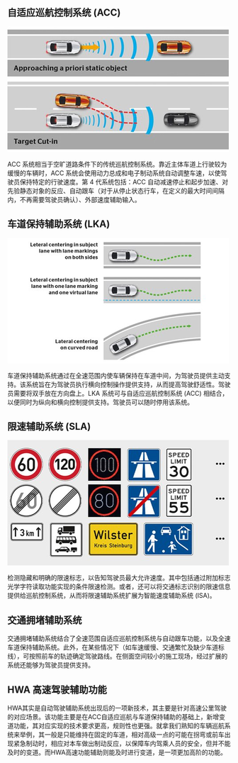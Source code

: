 

## 自适应巡航控制系统 (ACC)

![Adaptive-Cruise-Control.jpg](images/Adaptive-Cruise-Control-(1).jpg)

ACC 系统相当于空旷道路条件下的传统巡航控制系统。靠近主体车道上行驶较为缓慢的车辆时，ACC 系统会使用动力总成和电子制动系统自动调整车速，以使驾驶员保持特定的行驶速度。第 4 代系统包括：ACC 自动减速停止和起步加速、对先验静态对象的反应、自动跟车（对于从停止状态行车，在定义的最大时间间隔内，不再需要驾驶员确认）、外部速度辅助输入。



## 车道保持辅助系统 (LKA)

![LaneKeepingAssist.jpg](images/LaneKeepingAssist-(1).jpg)

车道保持辅助系统通过在全速范围内使车辆保持在车道中间，为驾驶员提供主动支持。该系统旨在为驾驶员执行横向控制操作提供支持，从而提高驾驶舒适性。驾驶员需要将双手放在方向盘上。LKA 系统可与自适应巡航控制系统 (ACC) 相结合，以便同时为纵向和横向控制提供支持。驾驶员可以随时停用该系统。



## 限速辅助系统 (SLA)

![Speed-Limit-Assist-(1).jpg](images/Speed-Limit-Assist-(1).jpg)

检测隐藏和明确的限速标志，以告知驾驶员最大允许速度。其中包括通过附加标志光学字符读取功能实现的条件限速检测。或者，还可以将交通标志识别的限速信息提供给巡航控制系统，从而将限速辅助系统扩展为智能速度辅助系统 (ISA)。

## 交通拥堵辅助系统

交通拥堵辅助系统结合了全速范围自适应巡航控制系统与自动跟车功能，以及全速车道保持辅助系统。此外，在某些情况下（如车速缓慢、交通繁忙及缺少车道标线），可按照前车的轨迹确定驾驶路线。在侧面空间较小的施工现场，经过扩展的系统还能够为驾驶员提供支持。

## HWA 高速驾驶辅助功能
HWA其实是自动驾驶辅助系统出现后的一项新技术，其主要是针对高速公里驾驶的对应场景。该功能主要是在ACC自适应巡航与车道保持辅助的基础上，新增变道功能，其对应实现的技术要求更高，规则性也更强。就拿我们熟知的车辆巡航系统来举例，其一般是只能维持在固定的车道，相对高级一点的可能在拐弯或前车出现紧急制动时，相应对本车做出制动反应，以保障车内驾乘人员的安全，但并不能及时的变道。而HWA高速功能辅助则能及时进行变道，是一项更加高阶的功能。